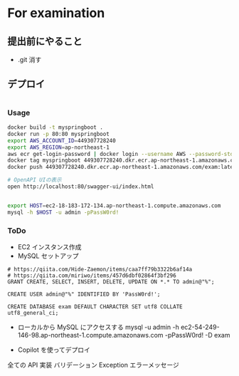 # For examination

## 提出前にやること

- .git 消す

## デプロイ

```bash

```

### Usage

```bash
docker build -t myspringboot .
docker run -p 80:80 myspringboot
export AWS_ACCOUNT_ID=449307728240
export AWS_REGION=ap-northeast-1
aws ecr get-login-password | docker login --username AWS --password-stdin https://${AWS_ACCOUNT_ID}.dkr.ecr.${AWS_REGION}.amazonaws.com
docker tag myspringboot 449307728240.dkr.ecr.ap-northeast-1.amazonaws.com/exam:latest
docker push 449307728240.dkr.ecr.ap-northeast-1.amazonaws.com/exam:latest

# OpenAPI UIの表示
open http://localhost:80/swagger-ui/index.html

```

```bash

export HOST=ec2-18-183-172-134.ap-northeast-1.compute.amazonaws.com
mysql -h $HOST -u admin -pPassW0rd!

```

### ToDo

- EC2 インスタンス作成
- MySQL セットアップ

```mysql
# https://qiita.com/Hide-Zaemon/items/caa7ff79b3322b6af14a
# https://qiita.com/miriwo/items/457d6dbf02864f3bf296
GRANT CREATE, SELECT, INSERT, DELETE, UPDATE ON *.* TO admin@"%";

CREATE USER admin@"%" IDENTIFIED BY 'PassW0rd!';

CREATE DATABASE exam DEFAULT CHARACTER SET utf8 COLLATE utf8_general_ci;
```

- ローカルから MySQL にアクセスする
  mysql -u admin -h ec2-54-249-146-98.ap-northeast-1.compute.amazonaws.com -pPassW0rd! -D exam

- Copilot を使ってデプロイ

全ての API 実装
バリデーション
Exception
エラーメッセージ